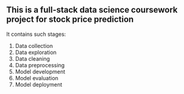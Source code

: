 ## This is a full-stack data science coursework project for stock price prediction  
It contains such stages:
1. Data collection
2. Data exploration
3. Data cleaning
4. Data preprocessing
5. Model development
6. Model evaluation
7. Model deployment
